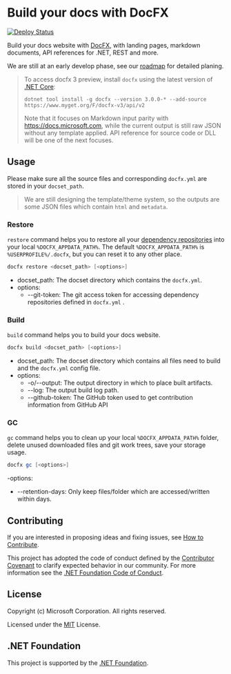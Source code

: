 # Build your docs with DocFX

[![Deploy Status](https://ceapex.visualstudio.com/Engineering/_apis/build/status/docfx/docfx-deploy)](https://ceapex.visualstudio.com/Engineering/_build/latest?definitionId=665)

Build your docs website with [DocFX](https://github.com/dotnet/docfx), with landing pages, markdown documents, API references for .NET, REST and more.

We are still at an early develop phase, see our [roadmap](https://github.com/dotnet/docfx/projects/1) for detailed planing.

> To access docfx 3 preview, install `docfx` using the latest version of [.NET Core](https://www.microsoft.com/net/download):
>  ```powershells
>  dotnet tool install -g docfx --version 3.0.0-* --add-source https://www.myget.org/F/docfx-v3/api/v2
>  ```
> Note that it focuses on Markdown input parity with https://docs.microsoft.com, while the current output is still raw JSON without any template applied. API reference for source code or DLL will be one of the next focuses.

## Usage
Please make sure all the source files and corresponding `docfx.yml` are stored in your `docset_path`.

> We are still designing the template/theme system, so the outputs are some JSON files which contain `html` and `metadata`.

### Restore
`restore` command helps you to restore all your [dependency repositories](docs/designs/config.md) into your local `%DOCFX_APPDATA_PATH%`.
The default `%DOCFX_APPDATA_PATH%` is `%USERPROFILE%/.docfx`, but you can reset it to any other place.

```powershell
docfx restore <docset_path> [<options>]
```
- docset_path: The docset directory which contains the `docfx.yml`.
- options:
  - --git-token: The git access token for accessing dependency repositories defined in `docfx.yml` .

### Build
`build` command helps you to build your docs website.

```powershell
docfx build <docset_path> [<options>]
```
- docset_path: The docset directory which contains all files need to build and the `docfx.yml` config file.
- options:
  - -o/--output: The output directory in which to place built artifacts.
  - --log: The output build log path.
  - --github-token: The GitHub token used to get contribution information from GitHub API

### GC
`gc` command helps you to clean up your local `%DOCFX_APPDATA_PATH%` folder, delete unused downloaded files and git work trees, save your storage usage.

```powershell
docfx gc [<options>]
```

-options:
  - --retention-days: Only keep files/folder which are accessed/written within <retention-days> days.

## Contributing

If you are interested in proposing ideas and fixing issues, see [How to Contribute](CONTRIBUTING.md).

This project has adopted the code of conduct defined by the [Contributor Covenant](http://contributor-covenant.org/) to clarify expected behavior in our community.
For more information see the [.NET Foundation Code of Conduct](http://www.dotnetfoundation.org/code-of-conduct).


## License

Copyright (c) Microsoft Corporation. All rights reserved.

Licensed under the [MIT](https://github.com/dotnet/docfx/blob/v3/LICENSE.txt) License.

## .NET Foundation

This project is supported by the [.NET Foundation](http://www.dotnetfoundation.org).
